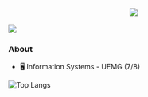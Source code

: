<h2 align="center"> <img src="https://readme-typing-svg.demolab.com/?lines=Hey+there!&center=true&color=527C9D&font=VT323&size=25"></h2>
<picture>
<source 
  srcset="https://github-readme-stats.vercel.app/api?username=git-mare&show_icons=true&theme=city_lights&hide=contribs&count_private=true&custom_title=My+GitHub+Stats"
  media="(prefers-color-scheme: dark)"
/>
<source
  srcset="https://github-readme-stats.vercel.app/api?username=git-mare&show_icons=true"
  media="(prefers-color-scheme: light), (prefers-color-scheme: no-preference)"
/>
<img src="https://github-readme-stats.vercel.app/api?username=git-mare&show_icons=true" />
</picture>
<h3>About</h3>
<ul>
  <li> 🖥 Information Systems - UEMG (7/8)</li>
</ul>

![Top Langs](https://github-readme-stats.vercel.app/api/top-langs/?username=git-mare&hide=html,css&layout=compact&theme=city_lights&custom_title=Languages)
